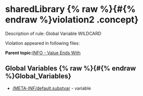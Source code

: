 # sharedLibrary {% raw %}{#{% endraw %}violation2 .concept}

Description of rule: Global Variable WILDCARD

Violation appeared in following files:

**Parent topic:**[INFO - Value Ends With](../../../qa/rules/INFO_-_Value_Ends_With.md)

## Global Variables {% raw %}{#{% endraw %}Global_Variables}

-   [/META-INF/default.substvar](../../../projects/sharedLibrary/META-INF/default.substvar.md) - variable

